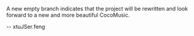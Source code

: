 A new empty branch indicates that the project will be rewritten and look forward to a new and more beautiful CocoMusic.

-- xtuJSer.feng 